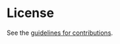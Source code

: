 # License

See the
[guidelines for contributions](https://github.com/eip-home/eip-headers/blob/main/CONTRIBUTING.md).
